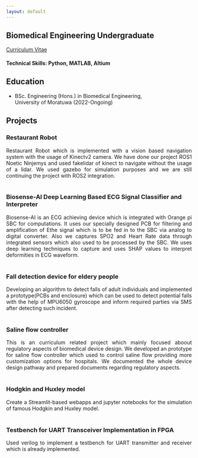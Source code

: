 ```yaml
---
layout: default
---
```


## Biomedical Engineering Undergraduate
[Curriculum Vitae](./docs/cv.pdf)

#### Technical Skills: Python, MATLAB, Altium

## Education
- BSc. Engineering (Hons.) in Biomedical Engineering,\
   University of Moratuwa                  (2022-Ongoing)								       		


## Projects
### Restaurant Robot 

[<i class="fab fa-github"></i>](https://github.com/LUNA-Vision-based-Restaurant-Robot) [<i class="fab fa-youtube"></i>](https://youtube.com/@robotluna?si=S4_BzK16-BDqDsv9)
<div style="text-align: justify;">
Restaurant Robot which is implemented with a vision based navigation system with the usage of Kinectv2 camera. We have done our project ROS1 Noetic Ninjemys and used fakelidar of kinect to navigate without the usage of a lidar. We used gazebo for simulation purposes and we are still continuing the project with ROS2 integration.

</div>
<br>

### Biosense-AI Deep Learning Based ECG Signal Classifier and Interpreter
[<i class="fab fa-github"></i>](https://github.com/BioSense-AI) [<i class="fab fa-youtube"></i>](https://www.youtube.com/watch?v=8SEWwqLYNFU)
<div style="text-align: justify;">
Biosense-AI is an ECG achieving device which is integrated with Orange pi SBC for computations. It uses our specially designed PCB for filtering and amplification of Ethe signal which is to be fed in to the SBC via analog to digital converter. Also we captures SPO2 and Heart Rate data through integrated sensors which also used to be processed by the SBC. We uses deep learning techniques to capture and uses SHAP values to interpret deformities in ECG waveform.

</div>
<br>

### Fall detection device for eldery people
[<i class="fab fa-github"></i>](https://github.com/Medmindz)
<div style="text-align: justify;">
Developing an algorithm to detect falls of adult individuals and implemented a prototype(PCBs and enclosure) which can be used to detect potential falls with the help of MPU6050 gyroscope and inform required parties via SMS after detecting such incident.

</div>
<br>

### Saline flow controller
[<i class="fab fa-github"></i>](https://github.com/JayxTG/Automated_Saline_Pump.git)
<div style="text-align: justify;">
This is an curriculum related project which mainly focused aboout regulatory aspects of biomedical device design. We developed an prototype for saline flow controller which used to control saline flow providing more customization options for hospitals. We documented the whole device design pathway and prepared documents regarding regulatory aspects. 

</div>
<br>

### Hodgkin and Huxley model
[<i class="fab fa-github"></i>]([https://github.com/JayxTG/FPGA_UART.git](https://github.com/sandun21/hodgkin-huxley.git))
<div style="text-align: justify;">
Create a Streamlit-based webapps and jupyter notebooks for the simulation of famous Hodgkin and Huxley model.

</div>
<br>

### Testbench for UART Transceiver Implementation in FPGA
[<i class="fab fa-github"></i>](https://github.com/JayxTG/FPGA_UART.git)
<div style="text-align: justify;">
Used verilog to implement a testbench for UART transmitter and receiver which is already implemented.



